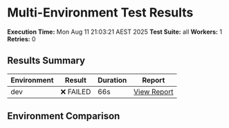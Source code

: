 # Multi-Environment Test Results

**Execution Time:** Mon Aug 11 21:03:21 AEST 2025
**Test Suite:** all
**Workers:** 1
**Retries:** 0

## Results Summary

| Environment | Result | Duration | Report |
|-------------|--------|----------|---------|
| dev | ❌ FAILED | 66s | [View Report](dev-report/index.html) |

## Environment Comparison

